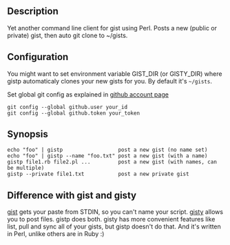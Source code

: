 ## Description

Yet another command line client for gist using Perl. Posts a new (public or private) gist, then auto git clone to ~/gists.

## Configuration

You might want to set environment variable GIST_DIR (or GISTY_DIR) where gistp automaticaly clones your new gists for you. By default it's `~/gists`.

Set global git config as explained in [github account page](http://github.com/account)

    git config --global github.user your_id
    git config --global github.token your_token

## Synopsis

    echo "foo" | gistp                  post a new gist (no name set) 
    echo "foo" | gistp --name "foo.txt" post a new gist (with a name)  
    gistp file1.rb file2.pl ...         post a new gist (with names, can be multiple)
    gistp --private file1.txt           post a new private gist

## Difference with gist and gisty

[gist](http://github.com/defunkt/gist/tree/master) gets your paste from STDIN, so you can't name your script. [gisty](http://github.com/swdyh/gisty/tree/master) allows you to post files. gistp does both. gisty has more convenient features like list, pull and sync all of your gists, but gistp doesn't do that. And it's written in Perl, unlike others are in Ruby :)




